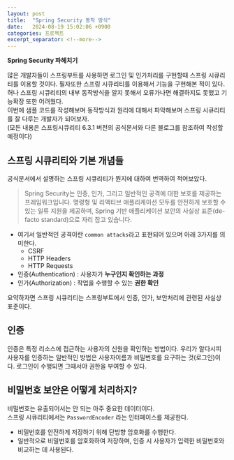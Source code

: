 ```yaml
---
layout: post
title:  "Spring Security 동작 방식"
date:   2024-08-19 15:02:06 +0900
categories: 프로젝트
excerpt_separator: <!--more-->
---
```

<b>Spring Security 파헤치기</b>
<!--more-->

많은 개발자들이 스프링부트를 사용하면 로그인 및 인가처리를 구현할때 스프링 시큐리티를 이용할 것이다.
필자또한 스프링 시큐리티를 이용해서 기능을 구현해본 적이 있다.<br>
허나 스프링 시큐리티의 내부 동작방식을 알지 못해서 오류가나면 해결하지도 못했고 기능확장 또한 어려웠다.<br>
이번에 샘플 코드를 작성해보며 동작방식과 원리에 대해서 파악해보며 스프링 시큐리티를 잘 다루는 개발자가 되어보자.<br>
(모든 내용은 스프링시큐리티 6.3.1 버전의 공식문서와 다른 블로그를 참조하여 작성할 예정이다)

## 스프링 시큐리티와 기본 개념들
공식문서에서 설명하는 스프링 시큐리티가 뭔지에 대하여 번역하여 적어보았다.
>Spring Security는 인증, 인가, 그리고 일반적인 공격에 대한 보호를 제공하는 프레임워크입니다. 명령형 및 리액티브 애플리케이션 모두를 안전하게 보호할 수 있는 일류 지원을 제공하며, Spring 기반 애플리케이션 보안의 사실상 표준(de-facto standard)으로 자리 잡고 있습니다.

* 여기서 일반적인 공격이란 `common attacks`라고 표현되어 있으며 아래 3가지를 의미한다.
    * CSRF 
    * HTTP Headers
    * HTTP Requests
* 인증(Authentication) : 사용자가 <b>누구인지 확인하는 과정</b>
* 인가(Authorization) : 작업을 수행할 수 있는 <b>권한 확인</b>
 
 요약하자면 스프링 시큐리티는 스프링부트에서 인증, 인가, 보안처리에 관련된 사실상 표준이다.

## 인증
인증은 특정 리소스에 접근하는 사용자의 신원을 확인하는 방법이다. 우리가 알다시피 사용자를 인증하는 일반적인 방법은 사용자이름과 비밀번호를 요구하는 것(로그인)이다. 로그인이 수행되면 그때서야 권한을 부여할 수 있다.<br>

## 비밀번호 보안은 어떻게 처리하지?
비밀번호는 유출되어서는 안 되는 아주 중요한 데이터이다.<br>
스프링 시큐리티에서는 `PasswordEncoder` 라는 인터페이스를 제공한다.
* 비밀번호를 안전하게 저장하기 위해 단방향 암호화를 수행한다.
* 일반적으로 비밀번호를 암호화하여 저장하며, 인증 시 사용자가 입력한 비밀번호와 비교하는 데 사용된다.
